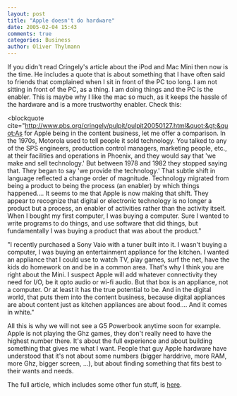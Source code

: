 ```yaml
---
layout: post
title: "Apple doesn't do hardware"
date: 2005-02-04 15:43
comments: true
categories: Business
author: Oliver Thylmann
---
```



If you didn't read Cringely's article about the iPod and Mac Mini then now is the time. He includes a quote that is about something that I have often said to friends that complained when I sit in front of the PC too long. I am not sitting in front of the PC, as a thing. I am doing things and the PC is the enabler.  This is maybe why I like the mac so much, as it keeps the hassle of the hardware and is a more trustworthy enabler. Check this:

&lt;blockquote cite=&quot;http://www.pbs.org/cringely/pulpit/pulpit20050127.html&quot;&gt;&quot;As for Apple being in the content business, let me offer a comparison. In the 1970s, Motorola used to tell people it sold technology. You talked to any of the SPS engineers, production control managers, marketing people, etc., at their facilities and operations in Phoenix, and they would say that 'we make and sell technology.' But between 1978 and 1982 they stopped saying that. They began to say 'we provide the technology.' That subtle shift in language reflected a change order of magnitude. Technology migrated from being a product to being the process (an enabler) by which things happened.... It seems to me that Apple is now making that shift. They appear to recognize that digital or electronic technology is no longer a product but a process, an enabler of activities rather than the activity itself. When I bought my first computer, I was buying a computer. Sure I wanted to write programs to do things, and use software that did things, but fundamentally I was buying a product that was about the product.&quot;

&quot;I recently purchased a Sony Vaio with a tuner built into it. I wasn't buying a computer, I was buying an entertainment appliance for the kitchen. I wanted an appliance that I could use to watch TV, play games, surf the net, have the kids do homework on and be in a common area. That's why I think you are right about the Mini. I suspect Apple will add whatever connectivity they need for I/O, be it opto audio or wi-fi audio. But that box is an appliance, not a computer. Or at least it has the true potential to be. And in the digital world, that puts them into the content business, because digital appliances are about content just as kitchen appliances are about food.... And it comes in white.&quot;

All this is why we will not see a G5 Powerbook anytime soon for example. Apple is not playing the Ghz games, they don't really need to have the highest number there. It's about the full experience and about building something that gives me what I want. People that guy Apple hardware have understood that it's not about some numbers (bigger harddrive, more RAM, more Ghz, bigger screen, ...), but about finding something that fits best to their wants and needs. 

The full article, which includes some other fun stuff, is [here](http://www.pbs.org/cringely/pulpit/pulpit20050127.html).

